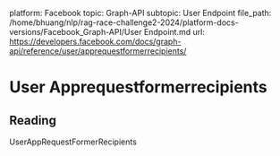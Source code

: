 platform: Facebook
topic: Graph-API
subtopic: User Endpoint
file_path: /home/bhuang/nlp/rag-race-challenge2-2024/platform-docs-versions/Facebook_Graph-API/User Endpoint.md
url: https://developers.facebook.com/docs/graph-api/reference/user/apprequestformerrecipients/

# User Apprequestformerrecipients

## Reading

UserAppRequestFormerRecipients